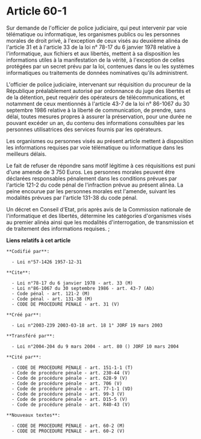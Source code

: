 # Article 60-1

Sur demande de l'officier de police judiciaire, qui peut intervenir par voie télématique ou informatique, les organismes
publics ou les personnes morales de droit privé, à l'exception de ceux visés au deuxième alinéa de l'article 31 et à
l'article 33 de la loi n° 78-17 du 6 janvier 1978 relative à l'informatique, aux fichiers et aux libertés, mettent à sa
disposition les informations utiles à la manifestation de la vérité, à l'exception de celles protégées par un secret prévu
par la loi, contenues dans le ou les systèmes informatiques ou traitements de données nominatives qu'ils administrent.

L'officier de police judiciaire, intervenant sur réquisition du procureur de la République préalablement autorisé par
ordonnance du juge des libertés et de la détention, peut requérir des opérateurs de télécommunications, et notamment de ceux
mentionnés à l'article 43-7 de la loi n° 86-1067 du 30 septembre 1986 relative à la liberté de communication, de prendre,
sans délai, toutes mesures propres à assurer la préservation, pour une durée ne pouvant excéder un an, du contenu des
informations consultées par les personnes utilisatrices des services fournis par les opérateurs.

Les organismes ou personnes visés au présent article mettent à disposition les informations requises par voie télématique ou
informatique dans les meilleurs délais.

Le fait de refuser de répondre sans motif légitime à ces réquisitions est puni d'une amende de 3 750 Euros. Les personnes
morales peuvent être déclarées responsables pénalement dans les conditions prévues par l'article 121-2 du code pénal de
l'infraction prévue au présent alinéa. La peine encourue par les personnes morales est l'amende, suivant les modalités
prévues par l'article 131-38 du code pénal.

Un décret en Conseil d'Etat, pris après avis de la Commission nationale de l'informatique et des libertés, détermine les
catégories d'organismes visés au premier alinéa ainsi que les modalités d'interrogation, de transmission et de traitement des
informations requises. ;

**Liens relatifs à cet article**

	**Codifié par**:

	  - Loi n°57-1426 1957-12-31

	**Cite**:

	  - Loi n°78-17 du 6 janvier 1978 - art. 33 (M)
	  - Loi n°86-1067 du 30 septembre 1986 - art. 43-7 (Ab)
	  - Code pénal - art. 121-2 (M)
	  - Code pénal - art. 131-38 (M)
	  - CODE DE PROCEDURE PENALE - art. 31 (V)

	**Créé par**:

	  - Loi n°2003-239 2003-03-18 art. 18 1° JORF 19 mars 2003

	**Transféré par**:

	  - Loi n°2004-204 du 9 mars 2004 - art. 80 () JORF 10 mars 2004

	**Cité par**:

	  - CODE DE PROCEDURE PENALE - art. 151-1-1 (T)
	  - Code de procédure pénale - art. 230-44 (V)
	  - Code de procédure pénale - art. 628-9 (V)
	  - Code de procédure pénale - art. 706 (V)
	  - Code de procédure pénale - art. 77-1-1 (VD)
	  - Code de procédure pénale - art. 99-3 (V)
	  - Code de procédure pénale - art. D15-5 (V)
	  - Code de procédure pénale - art. R40-43 (V)

	**Nouveaux textes**:

	  - CODE DE PROCEDURE PENALE - art. 60-2 (M)
	  - CODE DE PROCEDURE PENALE - art. 60-2 (V)
